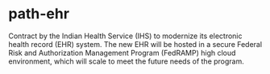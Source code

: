 # path-ehr
Contract by the Indian Health Service (IHS) to modernize its electronic health record (EHR) system.  The new EHR will be hosted in a secure Federal Risk and Authorization Management Program (FedRAMP) high cloud environment, which will scale to meet the future needs of the program.
